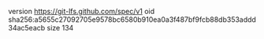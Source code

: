 version https://git-lfs.github.com/spec/v1
oid sha256:a5655c27092705e9578bc6580b910ea0a3f487bf9fcb88db353addd34ac5eacb
size 134
